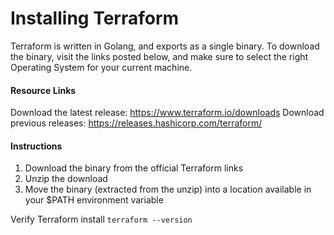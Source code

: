 # Installing Terraform

Terraform is written in Golang, and exports as a single binary. To download the binary, visit the links posted below, and make sure to select the right Operating System for your current machine.    

#### Resource Links
Download the latest release: https://www.terraform.io/downloads 
Download previous releases: https://releases.hashicorp.com/terraform/ 

#### Instructions
1. Download the binary from the official Terraform links
2. Unzip the download
3. Move the binary (extracted from the unzip) into a location available in your $PATH environment variable

Verify Terraform install ```terraform --version```